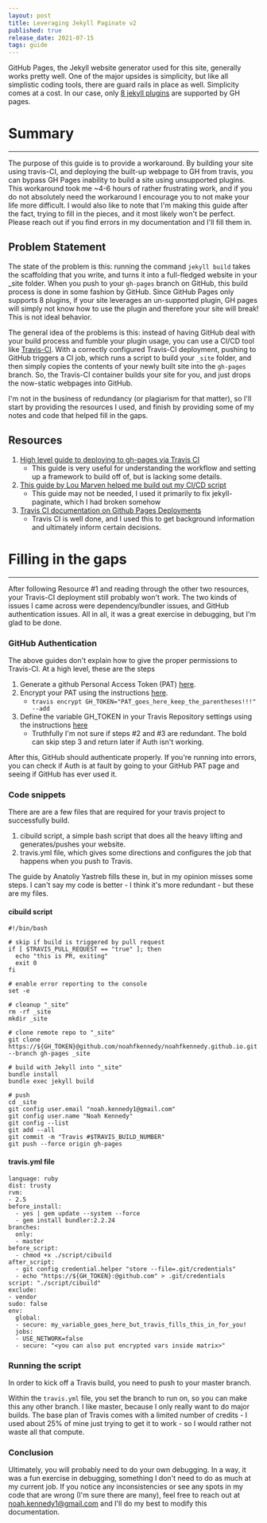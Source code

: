 ```yaml
---
layout: post
title: Leveraging Jekyll Paginate v2 
published: true
release_date: 2021-07-15
tags: guide 
---
```


GitHub Pages, the Jekyll website generator used for this site, generally works pretty well. One of the major upsides is simplicity, but like all simplistic coding tools, there are guard rails in place as well. Simplicity comes at a cost. In our case, only [8 jekyll plugins](https://docs.github.com/en/pages/setting-up-a-github-pages-site-with-jekyll/about-github-pages-and-jekyll) are supported by GH pages.


# Summary

-------
The purpose of this guide is to provide a workaround. By building your site using travis-CI, and deploying the built-up webpage to GH from travis, you can bypass GH Pages inability to build a site using unsupported plugins. This workaround took me ~4-6 hours of rather frustrating work, and if you do not absolutely need the workaround I encourage you to not make your life more difficult. I would also like to note that I'm making this guide after the fact, trying to fill in the pieces, and it most likely won't be perfect. Please reach out if you find errors in my documentation and I'll fill them in. 


## Problem Statement

The state of the problem is this: running the command `jekyll build` takes the scaffolding that you write, and turns it into a full-fledged website in your _site folder. When you push to your `gh-pages` branch on GitHub, this build process is done in some fashion by GitHub. Since GitHub Pages only supports 8 plugins, if your site leverages an un-supported plugin, GH pages will simply not know how to use the plugin and therefore your site will break! This is not ideal behavior. 

The general idea of the problems is this: instead of having GitHub deal with your build process and fumble your plugin usage, you can use a CI/CD tool like [Travis-CI](https://travis-ci.com/). With a correctly configured Travis-CI deployment, pushing to GitHub triggers a CI job, which runs a script to build your `_site` folder, and then simply copies the contents of your newly built site into the `gh-pages` branch. So, the Travis-CI container builds your site for you, and just drops the now-static webpages into GitHub. 

I'm not in the business of redundancy (or plagiarism for that matter), so I'll start by providing the resources I used, and finish by providing some of my notes and code that helped fill in the gaps. 

## Resources 
1. [High level guide to deploying to gh-pages via Travis CI](https://ayastreb.me/deploy-jekyll-to-github-pages-with-travis-ci/)
    - This guide is very useful for understanding the workflow and setting up a framework to build off of, but is lacking some details. 
2. [This guide by Lou Marven helped me build out my CI/CD script](https://www.loumarven.dev/2020/02/23/getting-a-good-old-jekyll-theme-to-work-on-gitlab-pages/)
    - This guide may not be needed, I used it primarily to fix jekyll-paginate, which I had broken somehow 
3. [Travis CI documentation on Github Pages Deployments](https://docs.travis-ci.com/user/deployment/pages/)
    - Travis CI is well done, and I used this to get background information and ultimately inform certain decisions.


# Filling in the gaps 

-------
After following Resource #1 and reading through the other two resources, your Travis-CI deployment still probably won't work. The two kinds of issues I came across were dependency/bundler issues, and GitHub authentication issues. All in all, it was a great exercise in debugging, but I'm glad to be done. 


### GitHub Authentication 

The above guides don't explain how to give the proper permissions to Travis-CI. At a high level, these are the steps 
1. Generate a github Personal Access Token (PAT) [here](https://github.com/settings/tokens). 
2. Encrypt your PAT using the instructions [here](https://docs.travis-ci.com/user/environment-variables#encrypting-environment-variables). 
    - `travis encrypt GH_TOKEN="PAT_goes_here_keep_the_parentheses!!!" --add`
3. Define the variable GH_TOKEN in your Travis Repository settings using the instructions [here](https://docs.travis-ci.com/user/environment-variables#defining-variables-in-repository-settings) 
    - Truthfully I'm not sure if steps #2 and #3 are redundant. The bold can skip step 3 and return later if Auth isn't working. 

After this, GitHub should authenticate properly. If you're running into errors, you can check if Auth is at fault by going to your GitHub PAT page and seeing if GitHub has ever used it. 


### Code snippets 

There are are a few files that are required for your travis project to successfully build. 

1. cibuild script, a simple bash script that does all the heavy lifting and generates/pushes your website.
2. travis.yml file, which gives some directions and configures the job that happens when you push to Travis. 

The guide by Anatoliy Yastreb fills these in, but in my opinion misses some steps. I can't say my code is better - I think it's more redundant - but these are my files. 


#### cibuild script

````
#!/bin/bash

# skip if build is triggered by pull request
if [ $TRAVIS_PULL_REQUEST == "true" ]; then
  echo "this is PR, exiting"
  exit 0
fi

# enable error reporting to the console
set -e

# cleanup "_site"
rm -rf _site
mkdir _site

# clone remote repo to "_site"
git clone https://${GH_TOKEN}@github.com/noahfkennedy/noahfkennedy.github.io.git --branch gh-pages _site

# build with Jekyll into "_site"
bundle install
bundle exec jekyll build

# push
cd _site
git config user.email "noah.kennedy1@gmail.com"
git config user.name "Noah Kennedy"
git config --list 
git add --all
git commit -m "Travis #$TRAVIS_BUILD_NUMBER"
git push --force origin gh-pages
````

#### travis.yml file 
````
language: ruby
dist: trusty
rvm:
- 2.5
before_install:
  - yes | gem update --system --force
  - gem install bundler:2.2.24
branches:
  only:
  - master
before_script:
  - chmod +x ./script/cibuild
after_script:
  - git config credential.helper "store --file=.git/credentials"
  - echo "https://${GH_TOKEN}:@github.com" > .git/credentials
script: "./script/cibuild"
exclude:
- vendor
sudo: false
env:
  global:
  - secure: my_variable_goes_here_but_travis_fills_this_in_for_you!
  jobs:
  - USE_NETWORK=false
  - secure: "<you can also put encrypted vars inside matrix>"
````

### Running the script 
In order to kick off a Travis build, you need to push to your master branch. 

Within the `travis.yml` file, you set the branch to run on, so you can make this any other branch. I like master, because I only really want to do major builds. The base plan of Travis comes with a limited number of credits - I used about 25% of mine just trying to get it to work - so I would rather not waste all that compute.

### Conclusion 

Ultimately, you will probably need to do your own debugging. In a way, it was a fun exercise in debugging, something I don't need to do as much at my current job. If you notice any inconsistencies or see any spots in my code that are wrong (I'm sure there are many), feel free to reach out at [noah.kennedy1@gmail.com](mailto:noah.kennedy1@gmail.com) and I'll do my best to modify this documentation. 


